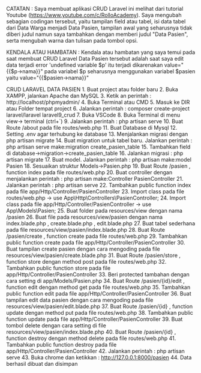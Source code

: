 CATATAN :
    Saya membuat aplikasi CRUD Laravel ini melihat dari tutorial Youtube (https://www.youtube.com/c/RolloAcademy). Saya mengubah sebagian codingan tersebut, yaitu tampilan field atau tabel, isi data tabel dari Data Warga menjadi Data Pasien, tampilan awal yang seharusnya tidak diberi judul namun saya tambahkan dengan memberi judul "Data Pasien", serta mengubah warna dan tulisan pada tombol opsi.

KENDALA ATAU HAMBATAN :
    Kendala atau hambatan yang saya temui pada saat membuat CRUD Laravel Data Pasien tersebut adalah saat saya edit data terjadi error 'undefined variable $p' itu terjadi dikarenakan value="{{$p->nama}}" pada variabel $p seharusnya menggunakan variabel $pasien yaitu value="{{$pasien->nama}}"

CRUD LARAVEL DATA PASIEN
    1. Buat project atau folder baru
    2. Buka XAMPP, jalankan Apache dan MySQL
    3. Ketik an perintah : http://localhost/phpmyadmin/
    4. Buka Terminal atau CMD
    5. Masuk ke DIR atau Folder tempat project
    6. Jalankan perintah : composer create-project laravel/laravel laravel9_crud
    7. Buka VSCode
    8. Buka Terminal di menu view-> terminal (ctrl+`)
    9. Jalankan perintah : php artisan serve
    10. Buat Route /about pada file routes/web.php
    11. Buat Database di Mysql
    12. Setting .env agar terhubung ke database
    13. Menjalankan migrasi dengan php artisan migrate
    14. Buat migration untuk tabel baru. Jalankan perintah : php artisan serve make:migration create_pasien_table
    15. Tambahkan field di database->migration->create_pasien_table
    16. Jalankan migrasi : php artisan migrate
    17. Buat model. Jalankan perintah : php artisan make:model Pasien 
    18. Sesuaikan struktur Models->Pasien.php
    19. Buat Route /pasien , function index pada file routes/web.php
    20. Buat controller dengan menjalankan perintah : php artisan make:Controller PasienController
    21. Jalankan perintah : php artisan serve
    22. Tambahkan public function index pada file app/Http/Controller/PasienController
    23. Import class pada file routes/web.php -> use App\Http\Controllers\PasienController;
    24. Import class pada file app/Http/Controller/PasienController -> use App\Models\Pasien;
    25. Buat folder pada resources/view dengan nama /pasien
    26. Buat file pada resources/view/pasien dengan nama index.blade.php , create.blade.php , edit.blade.php
    27. Buat tabel sederhana pada file resources/view/pasien/index.blade.php
    28. Buat Route /pasien/create , function create pada file routes/web.php
    29. Tambahkan public function create pada file app/Http/Controller/PasienController
    30. Buat tampilan create pasien dengan cara mengoding pada file resources/view/pasien/create.blade.php
    31. Buat Route /pasien/store , function store dengan method post pada file routes/web.php
    32. Tambahkan public function store pada file app/Http/Controller/PasienController
    33. Beri protected tambahan dengan cara setting di app/Models/Pasien.php
    34. Buat Route /pasien/{id}/edit , function edit dengan method get pada file routes/web.php
    35. Tambahkan public function edit pada file app/Http/Controller/PasienController
    36. Buat tampilan edit data pasien dengan cara mengoding pada file resources/view/pasien/edit.blade.php
    37. Buat Route /pasien/{id} , function update dengan method put pada file routes/web.php
    38. Tambahkan public function update pada file app/Http/Controller/PasienController
    39. Buat tombol delete dengan cara setting di file resources/view/pasien/index.blade.php
    40. Buat Route /pasien/{id} , function destroy dengan method delete pada file routes/web.php
    41. Tambahkan public function destroy pada file app/Http/Controller/PasienController
    42. Jalankan perintah : php artisan serve
    43. Buka chrome dan ketikkan : http://127.0.0.1:8000/pasien
    44. Data berhasil dibuat dan disimpan
